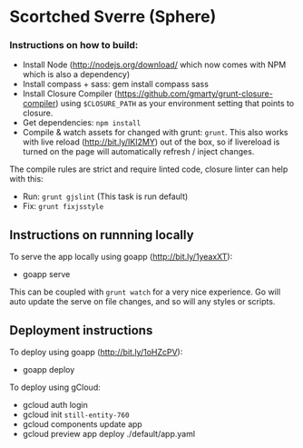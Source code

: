 # Scortched Sverre (Sphere)

### Instructions on how to build:

* Install Node (http://nodejs.org/download/ which now comes with NPM which is also a dependency)
* Install compass + sass: gem install compass sass
* Install Closure Compiler (https://github.com/gmarty/grunt-closure-compiler) using `$CLOSURE_PATH` as your environment setting that points to closure.
* Get dependencies: `npm install`
* Compile & watch assets for changed with grunt: `grunt`.  This also works with live reload (http://bit.ly/IKI2MY) out of the box, so if livereload is turned on the page will automatically refresh / inject changes.

The compile rules are strict and require linted code, closure linter can help with this:
* Run: `grunt gjslint` (This task is run default)
* Fix: `grunt fixjsstyle`

## Instructions on runnning locally

To serve the app locally using goapp (http://bit.ly/1yeaxXT):
* goapp serve

This can be coupled with `grunt watch` for a very nice experience. Go will auto update the serve on file changes, and so will any styles or scripts.

## Deployment instructions

To deploy using goapp (http://bit.ly/1oHZcPV):
* goapp deploy

To deploy using gCloud:
* gcloud auth login
* gcloud init `still-entity-760`
* gcloud components update app
* gcloud preview app deploy ./default/app.yaml
